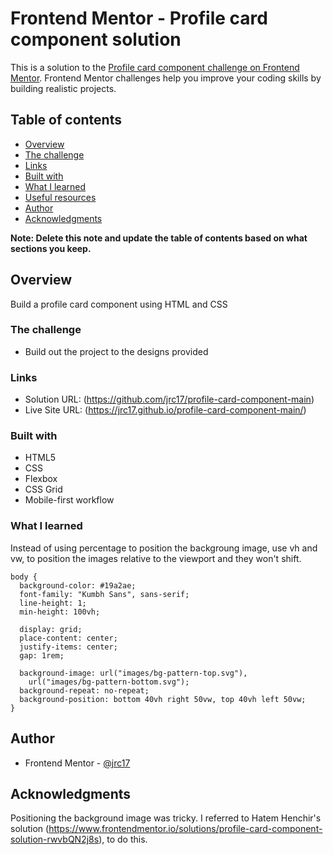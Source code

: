 # Frontend Mentor - Profile card component solution

This is a solution to the [Profile card component challenge on Frontend Mentor](https://www.frontendmentor.io/challenges/profile-card-component-cfArpWshJ). Frontend Mentor challenges help you improve your coding skills by building realistic projects.

## Table of contents

- [Overview](#overview)
- [The challenge](#the-challenge)
- [Links](#links)
- [Built with](#built-with)
- [What I learned](#what-i-learned)
- [Useful resources](#useful-resources)
- [Author](#author)
- [Acknowledgments](#acknowledgments)

**Note: Delete this note and update the table of contents based on what sections you keep.**

## Overview

Build a profile card component using HTML and CSS

### The challenge

- Build out the project to the designs provided

### Links

- Solution URL: (https://github.com/jrc17/profile-card-component-main)
- Live Site URL: (https://jrc17.github.io/profile-card-component-main/)

### Built with

- HTML5
- CSS
- Flexbox
- CSS Grid
- Mobile-first workflow

### What I learned

Instead of using percentage to position the backgroung image, use vh and vw, to position the images relative to the viewport and they won't shift.

```css:
body {
  background-color: #19a2ae;
  font-family: "Kumbh Sans", sans-serif;
  line-height: 1;
  min-height: 100vh;

  display: grid;
  place-content: center;
  justify-items: center;
  gap: 1rem;

  background-image: url("images/bg-pattern-top.svg"),
    url("images/bg-pattern-bottom.svg");
  background-repeat: no-repeat;
  background-position: bottom 40vh right 50vw, top 40vh left 50vw;
}
```

## Author

- Frontend Mentor - [@jrc17](https://www.frontendmentor.io/profile/jrc17)

## Acknowledgments

Positioning the background image was tricky. I referred to
Hatem Henchir's solution (https://www.frontendmentor.io/solutions/profile-card-component-solution-rwvbQN2j8s), to do this.
